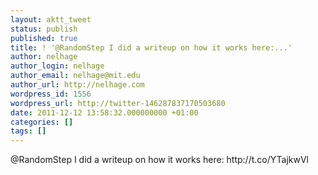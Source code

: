 ```yaml
---
layout: aktt_tweet
status: publish
published: true
title: ! '@RandomStep I did a writeup on how it works here:...'
author: nelhage
author_login: nelhage
author_email: nelhage@mit.edu
author_url: http://nelhage.com
wordpress_id: 1556
wordpress_url: http://twitter-146287837170503680
date: 2011-12-12 13:58:32.000000000 +01:00
categories: []
tags: []
---
```

@RandomStep I did a writeup on how it works here: http:&#47;&#47;t.co&#47;YTajkwVl
